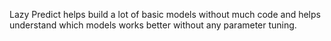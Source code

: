 Lazy Predict helps build a lot of basic models without much code and helps understand which models works better without any parameter tuning.
